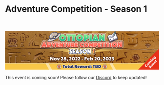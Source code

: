 # Adventure Competition - Season 1

<header>
<meta property="og:title" content="Ottopia Whitepaper | Adventure Competition - Season 1" />
<meta property="og:image" content="https://docs.ottopia.app/assets/images/s2-ror-c98d306bc5f6ab73e4fb746844fd06d6.jpg" />
<meta property="og:description" content="Gather ‘round the stream, Otters! Season 1 of the Adventure Competition is here, pack your bags and get ready to become the king of the adventure!" />
</header>

![Adventure Competition - Season 1](img/ap_s1.jpg)


This event is coming soon! Please follow our [Discord](https://discord.gg/otterclam) to keep updated!